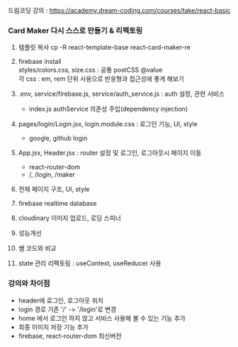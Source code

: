 드림코딩 강의 : https://academy.dream-coding.com/courses/take/react-basic

### Card Maker 다시 스스로 만들기 & 리팩토링

1. 템플릿 복사
   cp -R react-template-base react-card-maker-re

2. firebase install <br/>
   styles/colors.css, size.css : 공통 postCSS @value <br/>
   각 css : em, rem 단위 사용으로 반응형과 접근성에 좋게 해보기

3. .env, service/firebase.js, service/auth_service.js : auth 설정, 관련 서비스

   - index.js authService 의존성 주입(dependency injection)

4. pages/login/Login.jsx, login.module.css : 로그인 기능, UI, style

   - google, github login

5. App.jsx, Header.jsx : router 설정 및 로그인, 로그아웃시 페이지 이동

   - react-router-dom
   - /, /login, /maker

6. 전체 페이지 구조, UI, style

7. firebase realtime database

8. cloudinary 이미지 업로드, 로딩 스피너

9. 성능개선

10. 쌤 코드와 비교

11. state 관리 리팩토링 : useContext, useReducer 사용

### 강의와 차이점

- header에 로그인, 로그아웃 위치
- login 경로 기존 '/' -> '/login'로 변경
- home 에서 로그인 하지 않고 서비스 사용해 볼 수 있는 기능 추가
- 최종 이미지 저장 기능 추가
- firebase, react-router-dom 최신버전
